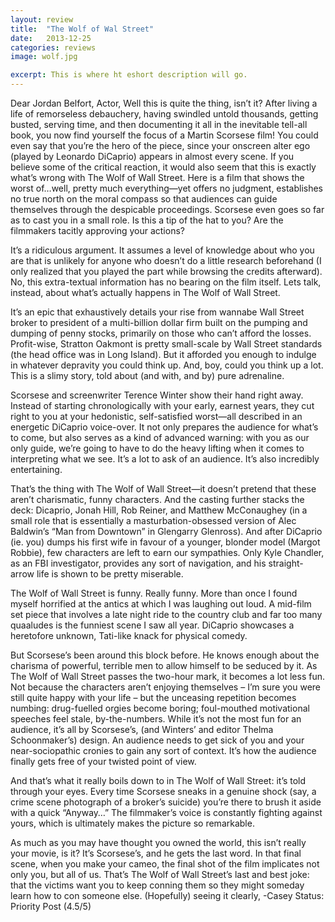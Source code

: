```yaml
---
layout: review
title:  "The Wolf of Wal Street"
date:   2013-12-25
categories: reviews
image: wolf.jpg

excerpt: This is where ht eshort description will go.
---
```


Dear Jordan Belfort, Actor,
Well this is quite the thing, isn’t it? After living a life of remorseless debauchery, having swindled untold thousands, getting busted, serving time, and then documenting it all in the inevitable tell-all book, you now find yourself the focus of a Martin Scorsese film! You could even say that you’re the hero of the piece, since your onscreen alter ego (played by Leonardo DiCaprio) appears in almost every scene.
If you believe some of the critical reaction, it would also seem that this is exactly what’s wrong with The Wolf of Wall Street. Here is a film that shows the worst of…well, pretty much everything—yet offers no judgment, establishes no true north on the moral compass so that audiences can guide themselves through the despicable proceedings. Scorsese even goes so far as to cast you in a small role. Is this a tip of the hat to you? Are the filmmakers tacitly approving your actions?

It’s a ridiculous argument. It assumes a level of knowledge about who you are that is unlikely for anyone who doesn’t do a little research beforehand (I only realized that you played the part while browsing the credits afterward). No, this extra-textual information has no bearing on the film itself. Lets talk, instead, about what’s actually happens in The Wolf of Wall Street.

It’s an epic that exhaustively details your rise from wannabe Wall Street broker to president of a multi-billion dollar firm built on the pumping and dumping of penny stocks, primarily on those who can’t afford the losses. Profit-wise, Stratton Oakmont is pretty small-scale by Wall Street standards (the head office was in Long Island). But it afforded you enough to indulge in whatever depravity you could think up. And, boy, could you think up a lot. This is a slimy story, told about (and with, and by) pure adrenaline.

Scorsese  and screenwriter Terence Winter show their hand right away. Instead of starting chronologically with your early, earnest years, they cut right to you at your hedonistic, self-satisfied worst—all described in an energetic DiCaprio voice-over. It not only prepares the audience for what’s to come, but also serves as a kind of advanced warning: with you as our only guide, we’re going to have to do the heavy lifting when it comes to interpreting what we see. It’s a lot to ask of an audience. It’s also incredibly entertaining.

That’s the thing with The Wolf of Wall Street—it doesn’t pretend that these aren’t charismatic, funny characters. And the casting further stacks the deck: Dicaprio, Jonah Hill, Rob Reiner, and Matthew McConaughey (in a small role that is essentially a masturbation-obsessed version of Alec Baldwin’s “Man from Downtown” in Glengarry Glenross). And after DiCaprio (ie. you) dumps his first wife in favour of a younger, blonder model (Margot Robbie), few characters are left to earn our sympathies. Only Kyle Chandler, as an FBI investigator, provides any sort of navigation, and his straight-arrow life is shown to be pretty miserable.

The Wolf of Wall Street is funny. Really funny. More than once I found myself horrified at the antics at which I was laughing out loud. A mid-film set piece that involves a late night ride to the country club and far too many quaaludes is the funniest scene I saw all year. DiCaprio showcases a heretofore unknown, Tati-like knack for physical comedy.

But Scorsese’s been around this block before. He knows enough about the charisma of powerful, terrible men to allow himself to be seduced by it. As The Wolf of Wall Street passes the two-hour mark, it becomes a lot less fun. Not because the characters aren’t enjoying themselves – I’m sure you were still quite happy with your life – but the unceasing repetition becomes numbing: drug-fuelled orgies become boring; foul-mouthed motivational speeches feel stale, by-the-numbers. While it’s not the most fun for an audience, it’s all by Scorsese’s, (and Winters’ and editor Thelma Schoonmaker’s) design. An audience needs to get sick of you and your near-sociopathic cronies to gain any sort of context. It’s how the audience finally gets free of your twisted point of view.

And that’s what it really boils down to in The Wolf of Wall Street: it’s told through your eyes. Every time Scorsese sneaks in a genuine shock (say, a crime scene photograph of a broker’s suicide) you’re there to brush it aside with a quick “Anyway…” The filmmaker’s voice is constantly fighting against yours, which is ultimately makes the picture so remarkable.

As much as you may have thought you owned the world, this isn’t really your movie, is it? It’s Scorsese’s, and he gets the last word. In that final scene, when you make your cameo, the final shot of the film implicates not only you, but all of us. That’s The Wolf of Wall Street’s last and best joke: that the victims want you to keep conning them so they might someday learn how to con someone else. 
(Hopefully) seeing it clearly,
-Casey
Status: Priority Post (4.5/5)   